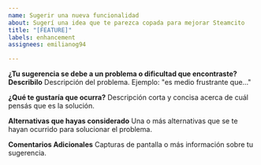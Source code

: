 ```yaml
---
name: Sugerir una nueva funcionalidad
about: Sugerí una idea que te parezca copada para mejorar Steamcito
title: "[FEATURE]"
labels: enhancement
assignees: emilianog94

---
```


**¿Tu sugerencia se debe a un problema o dificultad que encontraste? Describilo**
Descripción del problema. Ejemplo: "es medio frustrante que..."

**¿Qué te gustaría que ocurra?**
Descripción corta y concisa acerca de cuál pensás que es la solución.

**Alternativas que hayas considerado**
Una o más alternativas que se te hayan ocurrido para solucionar el problema.

**Comentarios Adicionales**
Capturas de pantalla o más información sobre tu sugerencia.
